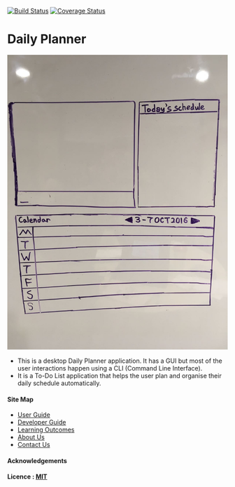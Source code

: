[![Build Status](https://travis-ci.org/se-edu/addressbook-level4.svg?branch=master)](https://travis-ci.org/se-edu/addressbook-level4)
[![Coverage Status](https://coveralls.io/repos/github/se-edu/addressbook-level4/badge.svg?branch=master)](https://coveralls.io/github/se-edu/addressbook-level4?branch=master)

# Daily Planner

<img src="docs/images/whiteboard drawing.jpg" width="600"><br>

* This is a desktop Daily Planner application. It has a GUI but most of the user interactions happen using a CLI (Command Line Interface).
* It is a To-Do List application that helps the user plan and organise their daily schedule automatically.

#### Site Map
* [User Guide](docs/UserGuide.md) 
* [Developer Guide](docs/DeveloperGuide.md) 
* [Learning Outcomes](docs/LearningOutcomes.md) 
* [About Us](docs/AboutUs.md)
* [Contact Us](docs/ContactUs.md)


#### Acknowledgements


#### Licence : [MIT](LICENSE)
